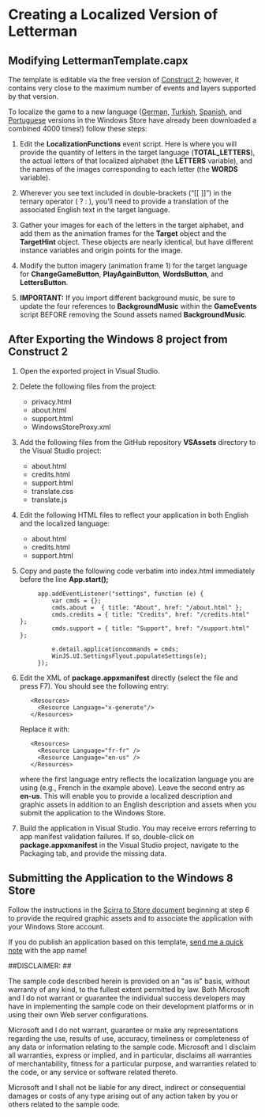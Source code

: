 # Creating a Localized Version of Letterman #

## Modifying LettermanTemplate.capx ##
The template is editable via the free version of [Construct 2](http://scirra.com); however, it contains very close to the maximum number of events and layers supported by that version. 

To localize the game to a new language ([German](http://apps.microsoft.com/windows/en-us/app/buchstaben-bub/ffbf8c8c-4eda-4ba1-8a0d-62dba57a3166), [Turkish](http://apps.microsoft.com/windows/en-us/app/kelime-adam/755c32ba-fae8-4aa7-921a-43dd6dbd56c1), [Spanish](http://apps.microsoft.com/windows/en-us/app/amigoalfabeto/258c07a4-2946-4e78-bcb7-90935caf103b), and [Portuguese](http://apps.microsoft.com/windows/en-us/app/o-mensageiro/6bbecaf9-ebff-4431-aa74-ee1e3c0349d7) versions in the Windows Store have already been downloaded a combined 4000 times!) follow these steps:

1. Edit the **LocalizationFunctions** event script. Here is where you will provide the quantity of letters in the target language (**TOTAL_LETTERS**), the actual letters of that localized alphabet (the **LETTERS** variable), and the names of the images corresponding to each letter (the **WORDS** variable).

1. Wherever you see text included in double-brackets (“[[ ]]”) in the ternary operator ( ? : ), you’ll need to provide a translation of the associated English text in the target language. 

1. Gather your images for each of the letters in the target alphabet, and add them as the animation frames for the **Target** object and the **TargetHint** object.  These objects are nearly identical, but have different instance variables and origin points for the image.

1. Modify the button imagery (animation frame 1) for the target language for **ChangeGameButton**, **PlayAgainButton**, **WordsButton**, and **LettersButton**.

1. **IMPORTANT:** If you import different background music, be sure to update the four references to **BackgroundMusic** within the **GameEvents** script BEFORE removing the Sound assets named **BackgroundMusic**.

## After Exporting the Windows 8 project from Construct 2 ##
1. Open the exported project in Visual Studio.


1. Delete the following files from the project:
	- privacy.html
	- about.html
	- support.html
	- WindowsStoreProxy.xml

1. Add the following files from the GitHub repository **VSAssets** directory to the Visual Studio project:
	- about.html
	- credits.html
	- support.html
	- translate.css
	- translate.js

1. Edit the following HTML files to reflect your application in both English and the localized language:
	- about.html
	- credits.html
	- support.html

1. Copy and paste the following code verbatim into index.html immediately before the line
**App.start();**

            app.addEventListener("settings", function (e) {
                var cmds = {};
                cmds.about =  { title: "About", href: "/about.html" };
                cmds.credits = { title: "Credits", href: "/credits.html" };
                cmds.support = { title: "Support", href: "/support.html" };

                e.detail.applicationcommands = cmds;
                WinJS.UI.SettingsFlyout.populateSettings(e);
            });


1. Edit the XML of **package.appxmanifest** directly (select the file and press F7). You should see the following entry:

		  <Resources>
		    <Resource Language="x-generate"/>
		  </Resources>

    Replace it with:

		  <Resources>
		    <Resource Language="fr-fr" />
		    <Resource Language="en-us" />
		  </Resources> 

	where the first language entry reflects the localization language you are using (e.g., French in the example above). Leave the second entry as **en-us**. This will enable you to provide a localized description and graphic assets in addition to an English description and assets when you submit the application to the Windows Store.

1. Build the application in Visual Studio. You may receive errors referring to app manifest validation failures.  If so, double-click on **package.appxmanifest** in the Visual Studio project, navigate to the Packaging tab, and provide the missing data. 	

## Submitting the Application to the Windows 8 Store ##
Follow the instructions in the [Scirra to Store document](https://github.com/jimoneil/Construct-2/blob/master/Scirra2Store.pdf?raw=true) beginning at step 6 to provide the required graphic assets and to associate the application with your Windows Store account. 

If you do publish an application based on this template, [send me a quick note](mailto:jim.oneil@outlook.com) with the app name!

##DISCLAIMER: ##

The sample code described herein is provided on an "as is" basis, without warranty of any kind, to the fullest extent permitted by law. Both Microsoft and I do not warrant or guarantee the individual success developers may have in implementing the sample code on their development platforms or in using their own Web server configurations. 

Microsoft and I do not warrant, guarantee or make any representations regarding the use, results of use, accuracy, timeliness or completeness of any data or information relating to the sample code. Microsoft and I disclaim all warranties, express or implied, and in particular, disclaims all warranties of merchantability, fitness for a particular purpose, and warranties related to the code, or any service or software related thereto. 

Microsoft and I shall not be liable for any direct, indirect or consequential damages or costs of any type arising out of any action taken by you or others related to the sample code.
